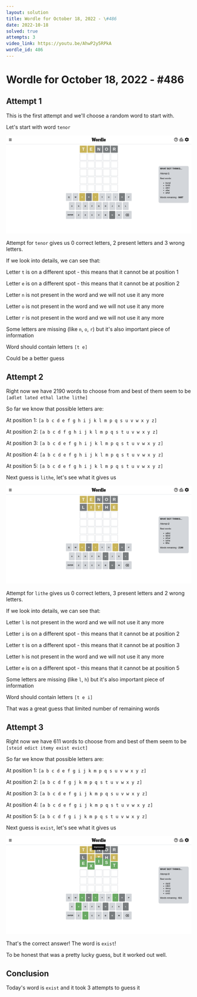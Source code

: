 ```yaml
---
layout: solution
title: Wordle for October 18, 2022 - \#486
date: 2022-10-18
solved: true
attempts: 3
video_link: https://youtu.be/AhwP2y5RPkA
wordle_id: 486
---
```


# Wordle for October 18, 2022 - \#486

## Attempt 1

This is the first attempt and we'll choose a random word to start with.

Let's start with word `tenor`

![Attempt 1](2022-10-18/attempt-1.png)

Attempt for `tenor` gives us 0 correct letters, 2 present letters and 3 wrong letters.

If we look into details, we can see that:

Letter `t` is on a different spot - this means that it cannot be at position 1

Letter `e` is on a different spot - this means that it cannot be at position 2

Letter `n` is not present in the word and we will not use it any more

Letter `o` is not present in the word and we will not use it any more

Letter `r` is not present in the word and we will not use it any more

Some letters are missing (like `n`, `o`, `r`) but it's also important piece of information

Word should contain letters `[t e]`

Could be a better guess



## Attempt 2

Right now we have 2190 words to choose from and best of them seem to be `[adlet lated ethal lathe lithe]`

So far we know that possible letters are:

At position 1: `[a b c d e f g h i j k l m p q s u v w x y z]`

At position 2: `[a b c d f g h i j k l m p q s t u v w x y z]`

At position 3: `[a b c d e f g h i j k l m p q s t u v w x y z]`

At position 4: `[a b c d e f g h i j k l m p q s t u v w x y z]`

At position 5: `[a b c d e f g h i j k l m p q s t u v w x y z]`

Next guess is `lithe`, let's see what it gives us

![Attempt 2](2022-10-18/attempt-2.png)

Attempt for `lithe` gives us 0 correct letters, 3 present letters and 2 wrong letters.

If we look into details, we can see that:

Letter `l` is not present in the word and we will not use it any more

Letter `i` is on a different spot - this means that it cannot be at position 2

Letter `t` is on a different spot - this means that it cannot be at position 3

Letter `h` is not present in the word and we will not use it any more

Letter `e` is on a different spot - this means that it cannot be at position 5

Some letters are missing (like `l`, `h`) but it's also important piece of information

Word should contain letters `[t e i]`

That was a great guess that limited number of remaining words



## Attempt 3

Right now we have 611 words to choose from and best of them seem to be `[steid edict itemy exist evict]`

So far we know that possible letters are:

At position 1: `[a b c d e f g i j k m p q s u v w x y z]`

At position 2: `[a b c d f g j k m p q s t u v w x y z]`

At position 3: `[a b c d e f g i j k m p q s u v w x y z]`

At position 4: `[a b c d e f g i j k m p q s t u v w x y z]`

At position 5: `[a b c d f g i j k m p q s t u v w x y z]`

Next guess is `exist`, let's see what it gives us

![Attempt 3](2022-10-18/attempt-3.png)

That's the correct answer! The word is `exist`!

To be honest that was a pretty lucky guess, but it worked out well.

## Conclusion

Today's word is `exist` and it took 3 attempts to guess it

